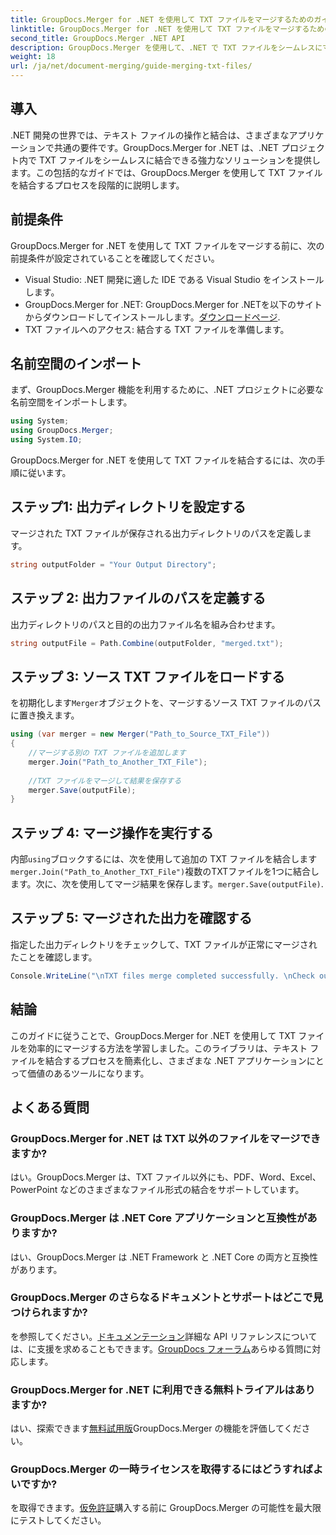 ```yaml
---
title: GroupDocs.Merger for .NET を使用して TXT ファイルをマージするためのガイド
linktitle: GroupDocs.Merger for .NET を使用して TXT ファイルをマージするためのガイド
second_title: GroupDocs.Merger .NET API
description: GroupDocs.Merger を使用して、.NET で TXT ファイルをシームレスにマージします。開発者向けのステップバイステップのガイド。ドキュメントとサポートが利用可能です。
weight: 18
url: /ja/net/document-merging/guide-merging-txt-files/
---
```

## 導入
.NET 開発の世界では、テキスト ファイルの操作と結合は、さまざまなアプリケーションで共通の要件です。GroupDocs.Merger for .NET は、.NET プロジェクト内で TXT ファイルをシームレスに結合できる強力なソリューションを提供します。この包括的なガイドでは、GroupDocs.Merger を使用して TXT ファイルを結合するプロセスを段階的に説明します。
## 前提条件
GroupDocs.Merger for .NET を使用して TXT ファイルをマージする前に、次の前提条件が設定されていることを確認してください。
- Visual Studio: .NET 開発に適した IDE である Visual Studio をインストールします。
-  GroupDocs.Merger for .NET: GroupDocs.Merger for .NETを以下のサイトからダウンロードしてインストールします。[ダウンロードページ](https://releases.groupdocs.com/merger/net/).
- TXT ファイルへのアクセス: 結合する TXT ファイルを準備します。

## 名前空間のインポート
まず、GroupDocs.Merger 機能を利用するために、.NET プロジェクトに必要な名前空間をインポートします。
```csharp
using System; 
using GroupDocs.Merger;
using System.IO;
```

GroupDocs.Merger for .NET を使用して TXT ファイルを結合するには、次の手順に従います。
## ステップ1: 出力ディレクトリを設定する
マージされた TXT ファイルが保存される出力ディレクトリのパスを定義します。
```csharp
string outputFolder = "Your Output Directory";
```
## ステップ 2: 出力ファイルのパスを定義する
出力ディレクトリのパスと目的の出力ファイル名を組み合わせます。
```csharp
string outputFile = Path.Combine(outputFolder, "merged.txt");
```
## ステップ 3: ソース TXT ファイルをロードする
を初期化します`Merger`オブジェクトを、マージするソース TXT ファイルのパスに置き換えます。
```csharp
using (var merger = new Merger("Path_to_Source_TXT_File"))
{
    //マージする別の TXT ファイルを追加します
    merger.Join("Path_to_Another_TXT_File");
    
    //TXT ファイルをマージして結果を保存する
    merger.Save(outputFile);
}
```
## ステップ 4: マージ操作を実行する
内部`using`ブロックするには、次を使用して追加の TXT ファイルを結合します`merger.Join("Path_to_Another_TXT_File")`複数のTXTファイルを1つに結合します。次に、次を使用してマージ結果を保存します。`merger.Save(outputFile)`.
## ステップ 5: マージされた出力を確認する
指定した出力ディレクトリをチェックして、TXT ファイルが正常にマージされたことを確認します。
```csharp
Console.WriteLine("\nTXT files merge completed successfully. \nCheck output in {0}", outputFolder);
```

## 結論
このガイドに従うことで、GroupDocs.Merger for .NET を使用して TXT ファイルを効率的にマージする方法を学習しました。このライブラリは、テキスト ファイルを結合するプロセスを簡素化し、さまざまな .NET アプリケーションにとって価値のあるツールになります。

## よくある質問
### GroupDocs.Merger for .NET は TXT 以外のファイルをマージできますか?
はい。GroupDocs.Merger は、TXT ファイル以外にも、PDF、Word、Excel、PowerPoint などのさまざまなファイル形式の結合をサポートしています。
### GroupDocs.Merger は .NET Core アプリケーションと互換性がありますか?
はい、GroupDocs.Merger は .NET Framework と .NET Core の両方と互換性があります。
### GroupDocs.Merger のさらなるドキュメントとサポートはどこで見つけられますか?
を参照してください。[ドキュメンテーション](https://tutorials.groupdocs.com/merger/net/)詳細な API リファレンスについては、に支援を求めることもできます。[GroupDocs フォーラム](https://forum.groupdocs.com/c/merger/32)あらゆる質問に対応します。
### GroupDocs.Merger for .NET に利用できる無料トライアルはありますか?
はい、探索できます[無料試用版](https://releases.groupdocs.com/)GroupDocs.Merger の機能を評価してください。
### GroupDocs.Merger の一時ライセンスを取得するにはどうすればよいですか?
を取得できます。[仮免許証](https://purchase.groupdocs.com/temporary-license/)購入する前に GroupDocs.Merger の可能性を最大限にテストしてください。